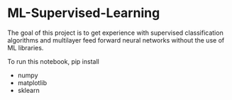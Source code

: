 # ML-Supervised-Learning
The goal of this project is to get experience with supervised classification algorithms and multilayer feed forward neural networks without the use of ML libraries.

To run this notebook, pip install
* numpy
* matplotlib
* sklearn
